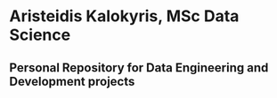 # Aristeidis Kalokyris, MSc Data Science
## Personal Repository for Data Engineering and Development projects
